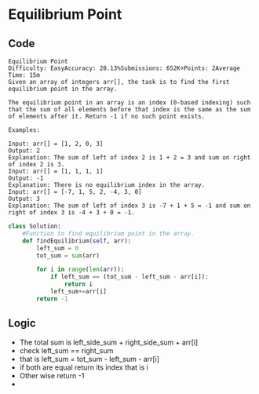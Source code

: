 # Equilibrium Point

## Code
```text
Equilibrium Point
Difficulty: EasyAccuracy: 28.13%Submissions: 652K+Points: 2Average Time: 15m
Given an array of integers arr[], the task is to find the first equilibrium point in the array.

The equilibrium point in an array is an index (0-based indexing) such that the sum of all elements before that index is the same as the sum of elements after it. Return -1 if no such point exists. 

Examples:

Input: arr[] = [1, 2, 0, 3]
Output: 2 
Explanation: The sum of left of index 2 is 1 + 2 = 3 and sum on right of index 2 is 3.
Input: arr[] = [1, 1, 1, 1]
Output: -1
Explanation: There is no equilibrium index in the array.
Input: arr[] = [-7, 1, 5, 2, -4, 3, 0]
Output: 3
Explanation: The sum of left of index 3 is -7 + 1 + 5 = -1 and sum on right of index 3 is -4 + 3 + 0 = -1.

```


```python
class Solution:
    #Function to find equilibrium point in the array.
    def findEquilibrium(self, arr):
        left_sum = 0
        tot_sum = sum(arr)

        for i in range(len(arr)):
            if left_sum == (tot_sum - left_sum - arr[i]):
                return i
            left_sum+=arr[i]
        return -1
```

## Logic

- The total sum is left_side_sum + right_side_sum + arr[i]
- check left_sum == right_sum
- that is left_sum = tot_sum - left_sum - arr[i] 
- if both are equal return its index that is i 
- Other wise return -1
- 

